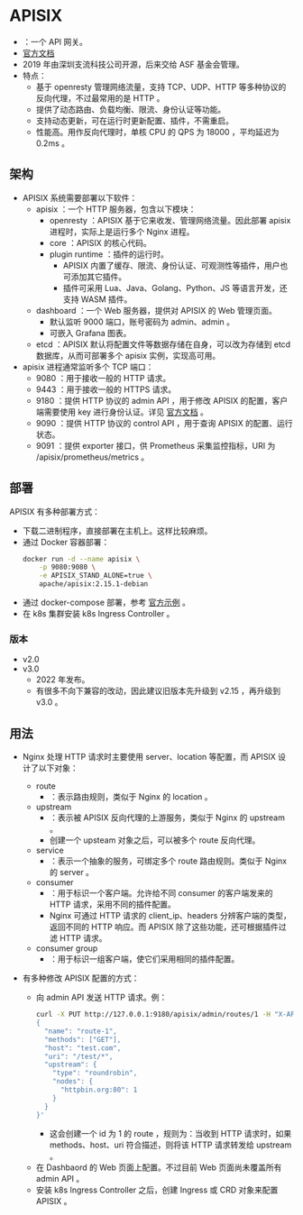 # APISIX

- ：一个 API 网关。
- [官方文档](https://apisix.apache.org/docs/)
- 2019 年由深圳支流科技公司开源，后来交给 ASF 基金会管理。
- 特点：
  - 基于 openresty 管理网络流量，支持 TCP、UDP、HTTP 等多种协议的反向代理，不过最常用的是 HTTP 。
  - 提供了动态路由、负载均衡、限流、身份认证等功能。
  - 支持动态更新，可在运行时更新配置、插件，不需重启。
  - 性能高。用作反向代理时，单核 CPU 的 QPS 为 18000 ，平均延迟为 0.2ms 。

## 架构

- APISIX 系统需要部署以下软件：
  - apisix ：一个 HTTP 服务器，包含以下模块：
    - openresty ：APISIX 基于它来收发、管理网络流量。因此部署 apisix 进程时，实际上是运行多个 Nginx 进程。
    - core ：APISIX 的核心代码。
    - plugin runtime ：插件的运行时。
      - APISIX 内置了缓存、限流、身份认证、可观测性等插件，用户也可添加其它插件。
      - 插件可采用 Lua、Java、Golang、Python、JS 等语言开发，还支持 WASM 插件。
  - dashboard ：一个 Web 服务器，提供对 APISIX 的 Web 管理页面。
    - 默认监听 9000 端口，账号密码为 admin、admin 。
    - 可嵌入 Grafana 图表。
  - etcd ：APISIX 默认将配置文件等数据存储在自身，可以改为存储到 etcd 数据库，从而可部署多个 apisix 实例，实现高可用。
- apisix 进程通常监听多个 TCP 端口：
  - 9080 ：用于接收一般的 HTTP 请求。
  - 9443 ：用于接收一般的 HTTPS 请求。
  - 9180 ：提供 HTTP 协议的 admin API ，用于修改 APISIX 的配置，客户端需要使用 key 进行身份认证。详见 [官方文档](https://apisix.apache.org/docs/apisix/admin-api/) 。
  - 9090 ：提供 HTTP 协议的 control API ，用于查询 APISIX 的配置、运行状态。
  - 9091 ：提供 exporter 接口，供 Prometheus 采集监控指标，URI 为 /apisix/prometheus/metrics 。

## 部署

APISIX 有多种部署方式：
- 下载二进制程序，直接部署在主机上。这样比较麻烦。
- 通过 Docker 容器部署：
  ```sh
  docker run -d --name apisix \
      -p 9080:9080 \
      -e APISIX_STAND_ALONE=true \
      apache/apisix:2.15.1-debian
  ```
- 通过 docker-compose 部署，参考 [官方示例](https://github.com/apache/apisix-docker/blob/master/example/docker-compose.yml) 。
- 在 k8s 集群安装 k8s Ingress Controller 。

### 版本

- v2.0
- v3.0
  - 2022 年发布。
  - 有很多不向下兼容的改动，因此建议旧版本先升级到 v2.15 ，再升级到 v3.0 。

## 用法

- Nginx 处理 HTTP 请求时主要使用 server、location 等配置，而 APISIX 设计了以下对象：
  - route
    - ：表示路由规则，类似于 Nginx 的 location 。
  - upstream
    - ：表示被 APISIX 反向代理的上游服务，类似于 Nginx 的 upstream 。
    - 创建一个 upsteam 对象之后，可以被多个 route 反向代理。
  - service
    - ：表示一个抽象的服务，可绑定多个 route 路由规则。类似于 Nginx 的 server 。
  - consumer
    - ：用于标识一个客户端。允许给不同 consumer 的客户端发来的 HTTP 请求，采用不同的插件配置。
    - Nginx 可通过 HTTP 请求的 client_ip、headers 分辨客户端的类型，返回不同的 HTTP 响应。而 APISIX 除了这些功能，还可根据插件过滤 HTTP 请求。
  - consumer group
    - ：用于标识一组客户端，使它们采用相同的插件配置。

- 有多种修改 APISIX 配置的方式：
  - 向 admin API 发送 HTTP 请求。例：
    ```sh
    curl -X PUT http://127.0.0.1:9180/apisix/admin/routes/1 -H "X-API-KEY: edd1c9f034335f136f87ad84b625c8f1" -d '
    {
      "name": "route-1",
      "methods": ["GET"],
      "host": "test.com",
      "uri": "/test/*",
      "upstream": {
        "type": "roundrobin",
        "nodes": {
          "httpbin.org:80": 1
        }
      }
    }'
    ```
    - 这会创建一个 id 为 1 的 route ，规则为：当收到 HTTP 请求时，如果 methods、host、uri 符合描述，则将该 HTTP 请求转发给 upstream 。
  - 在 Dashbaord 的 Web 页面上配置。不过目前 Web 页面尚未覆盖所有 admin API 。
  - 安装 k8s Ingress Controller 之后，创建 Ingress 或 CRD 对象来配置 APISIX 。



<!-- ### route -->


<!-- ### upstream -->

